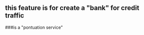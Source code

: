 ## this feature is for create a "bank" for credit traffic                
###is a "pontuation service"
